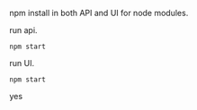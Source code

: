 npm install in both API and UI for node modules.

run api.

`npm start`


run UI.

`npm start`

yes 
